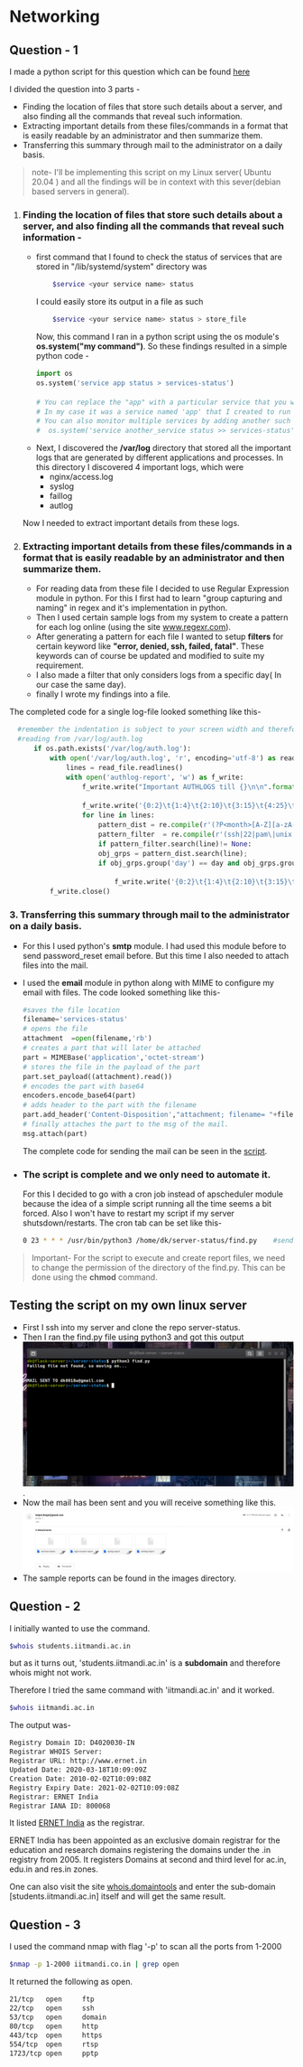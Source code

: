 # Networking

## Question - 1
I made a python script for this question which can be found [here](https://github.com/divyashk/server-status)

I divided the question into 3 parts -
* Finding the location of files that store such details about a server, and also finding all the commands that reveal such information.
* Extracting important details from these files/commands in a format that is easily readable by an administrator and then summarize them.
* Transferring this summary through mail to the administrator on a daily basis.

> note- I'll be implementing this script on my Linux server( Ubuntu 20.04 ) and all the findings will be in context with this sever(debian based servers in general).

1. ### Finding the location of files that store such details about a server, and also finding all the commands that reveal such information - 
   
    * first command that I found to check the status of services that are stored in "/lib/systemd/system" directory was 
        ```bash
            $service <your service name> status
        ```
        I could easily store its output in a file as such
        ```bash
            $service <your service name> status > store_file
        ```
        Now, this command I ran in a python script using the os module's **os.system("my command")**.
        So these findings resulted in a simple python code -
        ```python
        import os
        os.system('service app status > services-status')

        # You can replace the "app" with a particular service that you want to monitor
        # In my case it was a service named 'app' that I created to run Gunicorn for my blog site.
        # You can also monitor multiple services by adding another such line.
        #  os.system('service another_service status >> services-status')
        ```
    * Next, I discovered the **/var/log** directory that stored all the important logs that are generated by different applications and processes. In this directory I discovered 4 important logs, which were 
      * nginx/access.log
      * syslog
      * faillog
      * autlog
    
    Now I needed to extract important details from these logs.

2. ### Extracting important details from these files/commands in a format that is easily readable by an administrator and then summarize them.
    * For reading  data from these file I decided to use Regular Expression module in python. For this I first had to learn  "group capturing and naming" in regex and it's implementation in python.
    * Then I used certain sample logs from my system to create a pattern for each log online (using the site www.regexr.com).
    * After generating a pattern for each file I wanted to setup **filters** for certain keyword like **"error, denied, ssh, failed, fatal"**. These keywords can of course be updated and modified to suite my requirement.
    * I also made a filter that only considers logs from a specific day( In our case the same day).
    * finally I wrote my findings into a file.
  
  The completed code for a single log-file looked something like this-
  ```python
    #remember the indentation is subject to your screen width and therefore not reliable
    #reading from /var/log/auth.log
        if os.path.exists('/var/log/auth.log'):
            with open('/var/log/auth.log', 'r', encoding='utf-8') as read_file:
                lines = read_file.readlines()
                with open('authlog-report', 'w') as f_write:
                    f_write.write("Important AUTHLOGS till {}\n\n".format(datetime_now.strftime("%c")))
                   
                    f_write.write('{0:2}\t{1:4}\t{2:10}\t{3:15}\t{4:25}\t{5:50}\n\n'.format("Day","Month","Time","Logger","Application","Message"))
                    for line in lines:
                        pattern_dist = re.compile(r'(?P<month>[A-Z][a-zA-Z][a-zA-Z])\s(?P<day>\d\d)\s(?P<time>\d\d:\d\d:\d\d)\s(?P<logger>[^\s]*\s)(?P<application>[^\s]*\s)(?P<message>.*)')
                        pattern_filter  = re.compile(r'(ssh|22|pam\|unix|failed|error|denied|could\'nt|fatal)',re.IGNORECASE)
                        if pattern_filter.search(line)!= None:
                        obj_grps = pattern_dist.search(line);
                        if obj_grps.group('day') == day and obj_grps.group('month') == month:
                            
                            f_write.write('{0:2}\t{1:4}\t{2:10}\t{3:15}\t{4:25}\t{5:50}\n\n'.format(obj_grps.group("day"),obj_grps.group("month"),obj_grps.group("time"),obj_grps.group("logger"),obj_grps.group("application"),obj_grps.group("message")))
            f_write.close()
```
### 3. Transferring this summary through mail to the administrator on a daily basis.

  * For this I used python's **smtp** module. I had used this module before to send password_reset email before. But this time I also needed to attach files into the mail.
  * I used the **email** module in python along with MIME to configure my email with files.
    The code looked something like this-
    ```python
    #saves the file location
    filename='services-status'
    # opens the file   
    attachment  =open(filename,'rb')
    # creates a part that will later be attached       
    part = MIMEBase('application','octet-stream')  
    # stores the file in the payload of the part 
    part.set_payload((attachment).read())
    # encodes the part with base64
    encoders.encode_base64(part)
    # adds header to the part with the filename
    part.add_header('Content-Disposition',"attachment; filename= "+filename)
    # finally attaches the part to the msg of the mail.
    msg.attach(part)
    ```
    The complete code for sending the mail can be seen in the [script](https://github.com/divyashk/server-status).

* ### The script is complete and we only need to automate it.
    For this I decided to go with a cron job instead of apscheduler module because the idea of a simple script running all the time seems a bit forced. Also I won't have to restart my script if my server shutsdown/restarts.
    The cron tab can be set like this-
    ```bash
    0 23 * * * /usr/bin/python3 /home/dk/server-status/find.py    #sends the mail every night at 11 pm
 
    ```


> Important- For the script to execute and create report files, we need to change the permission of the directory of the find.py. This can be done using the **chmod** command.

## Testing the script on my own linux server
  * First I ssh into my server and clone the repo server-status.
  * Then I ran the find.py file using python3 and got this output ![](images/3.png).
  * Now the mail has been sent and you will receive something like this.![](images/4.png)
  * The sample reports can be found in the images directory.



## Question - 2

I initially wanted to use the command.

```bash
$whois students.iitmandi.ac.in
```

but as it turns out, 'students.iitmandi.ac.in' is a **subdomain** and therefore whois might not work.

Therefore I tried the same command with 'iitmandi.ac.in' and it worked.

```bash
$whois iitmandi.ac.in
```

The output was-

```Domain Name: iitmandi.ac.in
Registry Domain ID: D4020030-IN
Registrar WHOIS Server:
Registrar URL: http://www.ernet.in
Updated Date: 2020-03-18T10:09:09Z
Creation Date: 2010-02-02T10:09:08Z
Registry Expiry Date: 2021-02-02T10:09:08Z
Registrar: ERNET India
Registrar IANA ID: 800068
```

It listed [ERNET India](http://www.ernet.in) as the registrar.

ERNET India has been appointed as an exclusive domain registrar for the education and research domains registering the domains under the .in registry from 2005. It registers Domains at second and third level for ac.in, edu.in and res.in zones.

One can also visit the site [whois.domaintools](https://whois.domaintools.com) and enter the sub-domain [students.iitmandi.ac.in] itself and will get the same result.

## Question - 3
I used the command nmap with flag '-p' to scan all the ports from 1-2000

```bash
$nmap -p 1-2000 iitmandi.co.in | grep open
```

It returned the following as open.
```
21/tcp   open     ftp
22/tcp   open     ssh
53/tcp   open     domain
80/tcp   open     http
443/tcp  open     https
554/tcp  open     rtsp
1723/tcp open     pptp

```


